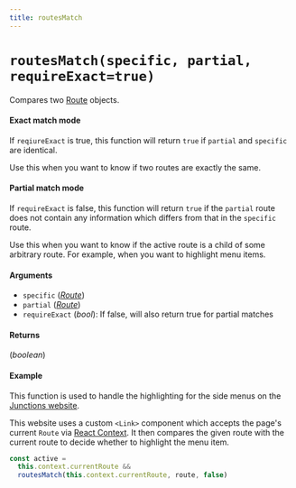 ```yaml
---
title: routesMatch
---
```


# `routesMatch(specific, partial, requireExact=true)`

Compares two [Route](Route) objects.

#### Exact match mode

If `reqiureExact` is true, this function will return `true` if `partial` and `specific` are identical.

Use this when you want to know if two routes are exactly the same.

#### Partial match mode

If `requireExact` is false, this function will return `true` if the `partial` route does not contain any information which differs from that in the `specific` route.

Use this when you want to know if the active route is a child of some arbitrary route. For example, when you want to highlight menu items. 

#### Arguments

* `specific` (*[Route](Route)*)
* `partial` (*[Route](Route)*)
* `requireExact` (*bool*): If false, will also return true for partial matches

#### Returns

(*boolean*) 

#### Example

This function is used to handle the highlighting for the side menus on the [Junctions website](https://junctions.js.org).

This website uses a custom `<Link>` component which accepts the page's current `Route` via [React Context](https://facebook.github.io/react/docs/context.html). It then compares the given route with the current route to decide whether to highlight the menu item.

```js
const active =
  this.context.currentRoute &&
  routesMatch(this.context.currentRoute, route, false)
```
